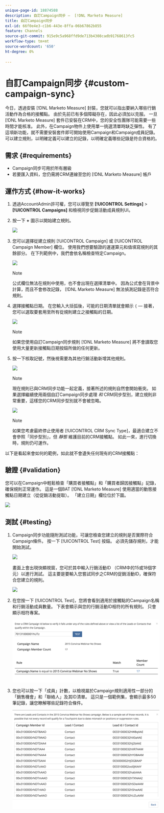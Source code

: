 ```yaml
---
unique-page-id: 18874588
description: 自訂Campaign同步 —  [!DNL Marketo Measure]
title: 自訂Campaign同步
exl-id: 66f0e4e3-c1b6-443e-8ffa-06b67862b855
feature: Channels
source-git-commit: 915e9c5a968ffd9de713b4308cadb91768613fc5
workflow-type: tm+mt
source-wordcount: '650'
ht-degree: 0%

---
```


# 自訂Campaign同步 {#custom-campaign-sync}

今日，透過安裝 [!DNL Marketo Measure] 封裝，您就可以指出要納入哪些行銷活動作為合格的接觸點。 由於先前已有多個障礙存在，因此必須加以克服。 一旦 [!DNL Marketo Measure] 套件已安裝在CRM中，您的安全性團隊可能需要一些時間才能核准。 此外，在Campaign物件上使用單一挑選清單時缺乏彈性。 有了這項新功能，就不需要安裝套件即可開始使用Campaign和Campaign成員記錄。 可以建立規則，以明確定義可以建立的記錄，以明確定義哪些記錄是符合資格的。

## 需求 {#requirements}

* Campaign同步可用於所有層級
* 若要匯入資料，您仍需將CRM連線至您的 [!DNL Marketo Measure] 帳戶

## 運作方式 {#how-it-works}

1. 透過AccountAdmin許可權，您可以導覽至 **[!UICONTROL Settings]** > **[!UICONTROL Campaigns]** 和檢視同步促銷活動成員規則UI。
1. 按一下 **+** 圖示以開始建立規則。

   ![](assets/1-1.png)

1. 您可以選擇從建立規則 [!UICONTROL Campaign] 或 [!UICONTROL Campaign Member] 欄位。 使用我們想要驗證的運運算元和值填寫規則的其餘部分。 在下列範例中，我們會依名稱檢查特定Campaign。

   ![](assets/2-1.png)

   >[!NOTE]
   >
   >公式欄位無法在規則中使用，也不會出現在選擇清單中。 因為公式會在背景中計算，而且不會修改記錄， [!DNL Marketo Measure] 無法偵測記錄是否符合規則。

1. 選擇接觸點日期。 在您輸入大括弧後，可能的日期清單就會顯示 `{`  — 接著，您可以選取要套用至所有從規則建立之接觸點的日期。

   ![](assets/3-1.png)

   >[!NOTE]
   >
   >如果您使用自訂Campaign同步規則 [!DNL Marketo Measure] 將不會讀取您使用大量更新接觸點日期按鈕所做的任何更新。

1. 按一下核取記號，然後視需要為其他行銷活動新增其他規則。

   ![](assets/4-1.png)

   >[!NOTE]
   >
   >現在規則已與CRM同步功能一起定義，接著所述的規則自然會開始衝突。 如果選擇繼續使用兩個自訂Campaign同步處理 _和_ CRM同步型別，建立規則非常重要，這樣您的CRM同步型別就不會被忽略。

   ![](assets/5-1.png)

   >[!NOTE]
   >
   >如果您考慮最終停止使用者 [!UICONTROL CRM Sync Type]，最適合建立不會參照「同步型別」，但 _靜態_ 維護目前的CRM接觸點。 如此一來，進行切換時，規則仍可運作。

以下是看起來會如何的範例，如此就不會遺失任何現有的CRM接觸點：

## 驗證 {#validation}

您可以在Campaign中輕鬆檢查「購買者接觸點」和「購買者歸因接觸點」記錄，確保規則正常運作。 這是一個BAT [!DNL Marketo Measure] 使用適當的動態接觸點日期建立（從促銷活動提取）。 「建立日期」欄位位於下圖。

![](assets/6-1.png)

## 測試 {#testing}

1. Campaign同步功能隨附測試功能，可讓您檢查您建立的規則是否實際符合Campaign條件。 按一下 [!UICONTROL Test] 按鈕。 必須先儲存規則，才能開始測試。

   ![](assets/7-1.png)

   畫面上會出現快顯視窗，您可於其中輸入行銷活動ID （CRM中的15或18個字元）以進行測試。 這主要是要輸入您嘗試同步之CRM的促銷活動ID，確保符合您建立的規則。

   ![](assets/8-1.png)

1. 在您按一下 [!UICONTROL Test]，您將會看到適用於接觸點的Campaign名稱和行銷活動成員數量。 下表會顯示與您的行銷活動ID相符的所有規則。 只會顯示相符專案。

   ![](assets/9.png)

1. 您也可以按一下「成員」計數，以檢視屬於Campaign規則適用性一部分的「銷售機會」和「聯絡人」及其ID清單。 這只是一個範例集，會顯示最多50筆記錄，讓您瞭解哪些記錄符合條件。

   ![](assets/10.png)

